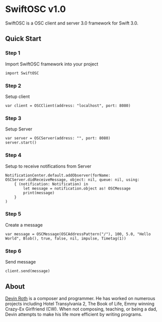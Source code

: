 # SwiftOSC v1.0
SwiftOSC is a OSC client and server 3.0 framework for Swift 3.0. 

## Quick Start

### Step 1
Import SwiftOSC framework into your project
```
import SwiftOSC
```
### Step 2
Setup client
```
var client = OSCClient(address: "localhost", port: 8080)
```
### Step 3
Setup Server
```
var server = OSCServer(address: "", port: 8080)
server.start()
```

### Step 4
Setup to receive notifications from Server
```
NotificationCenter.default.addObserver(forName: OSCServer.didReceiveMessage, object: nil, queue: nil, using:
    { (notification: Notification) in
        let message = notification.object as! OSCMessage
        print(message)
    }
)
```
### Step 5
Create a message
```
var message = OSCMessage(OSCAddressPattern("/"), 100, 5.0, "Hello World", Blob(), true, false, nil, impulse, Timetag(1))
```
### Step 6
Send message
```
client.send(message)
```
## About

[Devin Roth](http://devinrothmusic.com) is a composer and programmer. He has worked on numerous projects including Hotel Transylvania 2, The Book of Life, Emmy winning Crazy-Ex Girlfriend (CW). When not composing, teaching, or being a dad, Devin attempts to make his life more efficient by writing programs.


